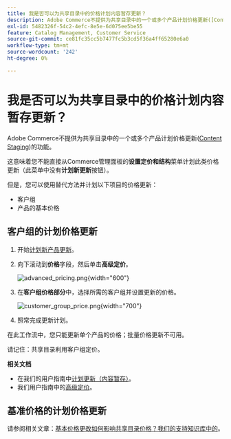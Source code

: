```yaml
---
title: 我是否可以为共享目录中的价格计划内容暂存更新？
description: Adobe Commerce不提供为共享目录中的一个或多个产品计划价格更新([Content Staging](https://experienceleague.adobe.com/docs/commerce-admin/content-design/staging/content-staging.html))的功能。
exl-id: 5482326f-54c2-4efc-8e5e-6d075ee5be55
feature: Catalog Management, Customer Service
source-git-commit: ce81fc35cc5b7477fc5b3cd5f36a4ff65280e6a0
workflow-type: tm+mt
source-wordcount: '242'
ht-degree: 0%

---
```


# 我是否可以为共享目录中的价格计划内容暂存更新？

Adobe Commerce不提供为共享目录中的一个或多个产品计划价格更新([Content Staging](https://experienceleague.adobe.com/docs/commerce-admin/content-design/staging/content-staging.html))的功能。

这意味着您不能直接从Commerce管理面板的&#x200B;**设置定价和结构**&#x200B;菜单计划此类价格更新（此菜单中没有&#x200B;**计划新更新**&#x200B;按钮）。

但是，您可以使用替代方法并计划以下项目的价格更新：

* 客户组
* 产品的基本价格

## 客户组的计划价格更新

1. 开始[计划新产品更新](https://experienceleague.adobe.com/docs/commerce-admin/content-design/staging/content-staging-scheduled-update.html)。
1. 向下滚动到&#x200B;**价格**&#x200B;字段，然后单击&#x200B;**高级定价**。

   ![advanced_pricing.png](assets/advanced_pricing.png){width="600"}

1. 在&#x200B;**客户组价格部分**&#x200B;中，选择所需的客户组并设置更新的价格。

   ![customer_group_price.png](assets/customer_group_price.png){width="700"}

1. 照常完成更新计划。

在此工作流中，您只能更新单个产品的价格；批量价格更新不可用。

请记住：共享目录利用客户组定价。

**相关文档**

* 在我们的用户指南中[计划更新（内容暂存）](https://experienceleague.adobe.com/docs/commerce-admin/content-design/staging/content-staging-scheduled-update.html)。
* 我们用户指南中的[高级定价](https://experienceleague.adobe.com/docs/commerce-admin/catalog/products/pricing/pricing-advanced.html)。

## 基准价格的计划价格更新

请参阅相关文章：[基本价格更改如何影响共享目录价格？我们的支持知识库中的](/help/faq/general/base-price-change-affect-on-shared-catalog-price.md)。
